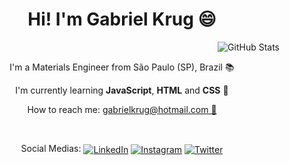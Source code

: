 <h1 align="center"> Hi! I'm Gabriel Krug 😄 </h1>

<div style="display: inline_block">
    <img src="https://github-readme-stats.vercel.app/api?username=gabrielkrug&theme=gotham&count_private=true&show_icons=true" alt="GitHub Stats" align="right"/>
    </br>
    <p align="center">I'm a Materials Engineer from São Paulo (SP), Brazil 📚</p>
    <p align="center">I'm currently learning <strong>JavaScript</strong>, <strong>HTML</strong> and <strong>CSS</strong> 🧠</p>
    <p align="center">How to reach me: <a href="mailto: gabrielkrug@hotmail.com">gabrielkrug@hotmail.com 📧</a></p>
</div>

<div align="center">
    </br>
    <p>Social Medias: <a href="https://www.linkedin.com/in/gabrielkrug/"><img src="https://camo.githubusercontent.com/ccb6ee4275a14aa1c69a8d0848a47cd5d35c1bdb5d15bcf2a7135018d700bd1d/68747470733a2f2f696d672e736869656c64732e696f2f62616467652f2d4c696e6b6564496e2d626c75653f7374796c653d666c61742d737175617265266c6f676f3d4c696e6b6564696e266c6f676f436f6c6f723d7768697465266c696e6b3d68747470733a2f2f7777772e6c696e6b6564696e2e636f6d2f696e2f68656c6c6f776c75616e2f" alt="LinkedIn" align="center"/></a>
    <a href="https://www.instagram.com/gabrielkrug/"><img src="https://camo.githubusercontent.com/a13b29c8c1169549dc33cb693697d9e8638b6e9d4eb4b284405b312e8c78aa04/68747470733a2f2f696d672e736869656c64732e696f2f62616467652f2d496e7374616772616d2d2532336662333935383f7374796c653d666c61742d737175617265266c6162656c436f6c6f723d253233666233393538266c6f676f3d696e7374616772616d266c6f676f436f6c6f723d464646464646266c696e6b3d68747470733a2f2f7777772e696e7374616772616d2e636f6d2f68656c6c6f776c75616e2f" alt="Instagram" align="center"/></a>
    <a href="https://twitter.com/gabrielkrug"><img src="https://camo.githubusercontent.com/bcc2db68ba8936282a6325a4b4c6a37cfca8a375cd5235642dd9cea7adca6411/68747470733a2f2f696d672e736869656c64732e696f2f62616467652f2d547769747465722d3163613066313f7374796c653d666c61742d737175617265266c6162656c436f6c6f723d316361306631266c6f676f3d74776974746572266c6f676f436f6c6f723d7768697465266c696e6b3d68747470733a2f2f747769747465722e636f6d2f68656c6c6f776c75616e" alt="Twitter" align="center"/></a></p>
</div>
